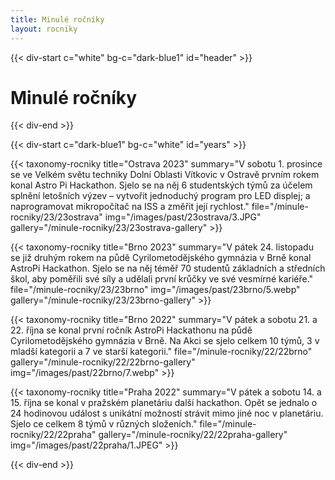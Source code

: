 ```yaml
---
title: Minulé ročníky
layout: rocniky
---
```

{{< div-start c="white" bg-c="dark-blue1" id="header" >}}

# Minulé ročníky

{{< div-end >}}

{{< div-start c="dark-blue1" bg-c="white" id="years" >}}

{{< taxonomy-rocniky title="Ostrava 2023" summary="V sobotu 1. prosince se ve Velkém světu techniky Dolní Oblasti Vítkovic v Ostravě prvním rokem konal Astro Pi Hackathon. Sjelo se na něj 6 studentských týmů za účelem splnění letošních výzev – vytvořit jednoduchý program pro LED displej; a naprogramovat mikropočítač na ISS a změřit její rychlost." file="/minule-rocniky/23/23ostrava" img="/images/past/23ostrava/3.JPG" gallery="/minule-rocniky/23/23ostrava-gallery" >}}

{{< taxonomy-rocniky title="Brno 2023" summary="V pátek 24. listopadu se již druhým rokem na půdě Cyrilometodějského gymnázia v Brně konal AstroPi Hackathon. Sjelo se na něj téměř 70 studentů základních a středních škol, aby poměřili své síly a udělali první krůčky ve své vesmírné kariéře." file="/minule-rocniky/23/23brno" img="/images/past/23brno/5.webp" gallery="/minule-rocniky/23/23brno-gallery" >}}

{{< taxonomy-rocniky title="Brno 2022" summary="V pátek a sobotu 21. a 22. října se konal první ročník AstroPi Hackathonu na půdě Cyrilometodějského gymnázia v Brně. Na Akci se sjelo celkem 10 týmů, 3 v mladší kategorii a 7 ve starší kategorii." file="/minule-rocniky/22/22brno" gallery="/minule-rocniky/22/22brno-gallery" img="/images/past/22brno/7.webp" >}}

{{< taxonomy-rocniky title="Praha 2022" summary="V pátek a sobotu 14. a 15. října se konal v pražském planetáriu další hackathon. Opět se jednalo o 24 hodinovou událost s unikátní možností strávit mimo jiné noc v planetáriu. Sjelo ce celkem 8 týmů v různých složeních." file="/minule-rocniky/22/22praha" gallery="/minule-rocniky/22/22praha-gallery" img="/images/past/22praha/1.JPEG" >}}

{{< div-end >}}